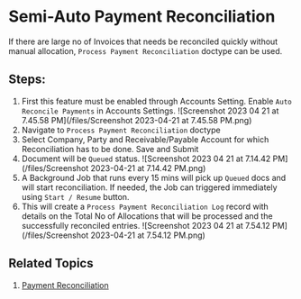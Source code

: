 
# Semi-Auto Payment Reconciliation


If there are large no of Invoices that needs be reconciled quickly without manual allocation, `Process Payment Reconciliation` doctype can be used.


## Steps:


1. First this feature must be enabled through Accounts Setting. Enable `Auto Reconcile Payments` in Accounts Settings. ![Screenshot 2023 04 21 at 7.45.58 PM](/files/Screenshot 2023-04-21 at 7.45.58 PM.png)
2. Navigate to `Process Payment Reconciliation` doctype
3. Select Company, Party and Receivable/Payable Account for which Reconciliation has to be done. Save and Submit
4. Document will be `Queued` status. ![Screenshot 2023 04 21 at 7.14.42 PM](/files/Screenshot 2023-04-21 at 7.14.42 PM.png)
5. A Background Job that runs every 15 mins will pick up `Queued` docs and will start reconciliation. If needed, the Job can triggered immediately using `Start / Resume` button.
6. This will create a `Process Payment Reconciliation Log` record with details on the Total No of Allocations that will be processed and the successfully reconciled entries. ![Screenshot 2023 04 21 at 7.54.12 PM](/files/Screenshot 2023-04-21 at 7.54.12 PM.png)


## Related Topics


1. [Payment Reconciliation](/docs/en/accounts/payment-reconciliation)


